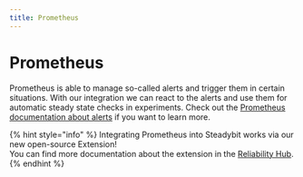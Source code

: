 ```yaml
---
title: Prometheus
---
```


# Prometheus

Prometheus is able to manage so-called alerts and trigger them in certain situations. With our integration we can react to the alerts and use them for automatic steady state checks in experiments.
Check out the [Prometheus documentation about alerts](https://prometheus.io/docs/alerting/overview/) if you want to learn more.

{% hint style="info" %}
Integrating Prometheus into Steadybit works via our new open-source Extension!<br/>
You can find more documentation about the extension in the [Reliability Hub](https://hub.steadybit.com/extension/com.github.steadybit.extension_prometheus).
{% endhint %}
